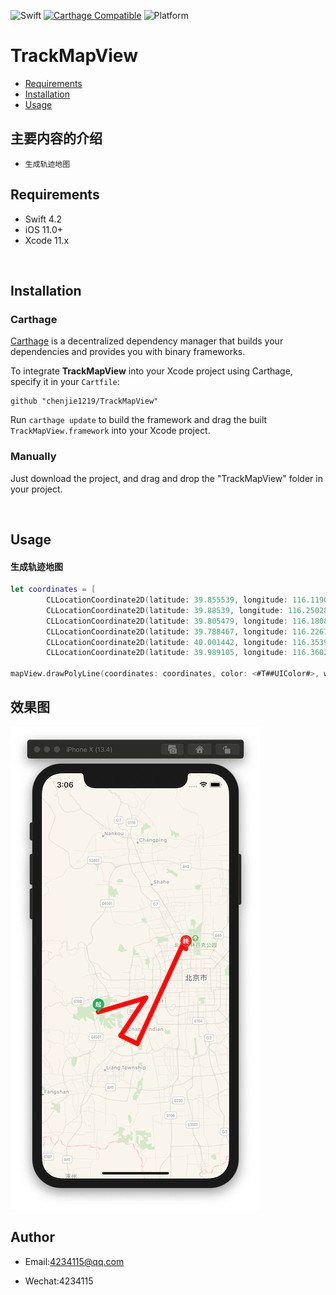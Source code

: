 ![Swift](https://img.shields.io/badge/Swift-4.2-orange.svg)
[![Carthage Compatible](https://img.shields.io/badge/Carthage-compatible-4BC51D.svg?style=flat)](https://github.com/Carthage/Carthage)
![Platform](https://img.shields.io/badge/Platform-iOS-red.svg)

# TrackMapView

- [Requirements](#requirements)
- [Installation](#installation)
- [Usage](#usage)

## 主要内容的介绍

* `生成轨迹地图`<br>

## Requirements

- Swift 4.2
- iOS 11.0+
- Xcode 11.x

<br>

## Installation

### Carthage

[Carthage](https://github.com/Carthage/Carthage) is a decentralized dependency manager that builds your dependencies and provides you with binary frameworks.

To integrate **TrackMapView** into your Xcode project using Carthage, specify it in your `Cartfile`:

```ogdl
github "chenjie1219/TrackMapView"
```

Run `carthage update` to build the framework and drag the built `TrackMapView.framework` into your Xcode project.

### Manually

Just download the project, and drag and drop the "TrackMapView" folder in your project.

<br>

## Usage

#### 生成轨迹地图

```Swift
let coordinates = [
        CLLocationCoordinate2D(latitude: 39.855539, longitude: 116.119037),
        CLLocationCoordinate2D(latitude: 39.88539, longitude: 116.250285),
        CLLocationCoordinate2D(latitude: 39.805479, longitude: 116.180859),
        CLLocationCoordinate2D(latitude: 39.788467, longitude: 116.226786),
        CLLocationCoordinate2D(latitude: 40.001442, longitude: 116.353915),
        CLLocationCoordinate2D(latitude: 39.989105, longitude: 116.360200)]
        
mapView.drawPolyLine(coordinates: coordinates, color: <#T##UIColor#>, width: <#T##CGFloat#>, startImage: <#T##UIImage?#>, endImage: <#T##UIImage?#>)
```


## 效果图
![1](Assets/1.PNG)

## Author

* Email:4234115@qq.com

* Wechat:4234115